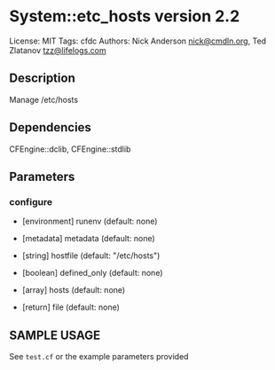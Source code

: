 # System::etc_hosts version 2.2

License: MIT
Tags: cfdc
Authors: Nick Anderson <nick@cmdln.org>, Ted Zlatanov <tzz@lifelogs.com>

## Description
Manage /etc/hosts

## Dependencies
CFEngine::dclib, CFEngine::stdlib

## Parameters
### configure
* [environment] runenv (default: none)

* [metadata] metadata (default: none)

* [string] hostfile (default: "/etc/hosts")

* [boolean] defined_only (default: none)

* [array] hosts (default: none)

* [return] file (default: none)


## SAMPLE USAGE
See `test.cf` or the example parameters provided

